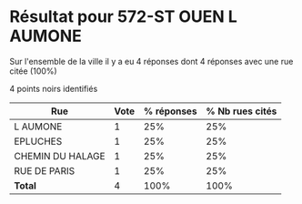 # Résultat pour 572-ST OUEN L AUMONE

Sur l'ensemble de la ville il y a eu 4 réponses dont 4 réponses avec une rue citée (100%)

4 points noirs identifiés

| Rue | Vote | % réponses | % Nb rues cités|
|-----|------|------------|----------------|
| L AUMONE | 1 | 25% | 25%|
| EPLUCHES | 1 | 25% | 25%|
| CHEMIN DU HALAGE | 1 | 25% | 25%|
| RUE DE PARIS | 1 | 25% | 25%|
| **Total** | 4 | 100% | 100%|
